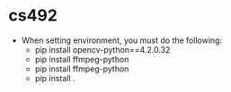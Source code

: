 # cs492

- When setting environment, you must do the following:
	- pip install opencv-python==4.2.0.32
	- pip install ffmpeg-python
	- pip install ffmpeg-python
	- pip install .






